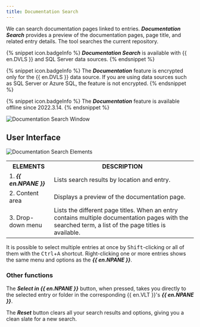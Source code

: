```yaml
---
title: Documentation Search
---
```

We can search documentation pages linked to entries. ***Documentation Search*** provides a preview of the documentation pages, page title, and related entry details. The tool searches the current repository.  

{% snippet icon.badgeInfo %} 
***Documentation Search*** is available with {{ en.DVLS }} and SQL Server data sources. 
{% endsnippet %}
 
{% snippet icon.badgeInfo %} 
The ***Documentation*** feature is encrypted only for the {{ en.DVLS }} data source. If you are using data sources such as SQL Server or Azure SQL, the feature is not encrypted. 
{% endsnippet %}
 
{% snippet icon.badgeInfo %} 
The ***Documentation*** feature is available offline since 2022.3.14. 
{% endsnippet %}
 
![Documentation Search Window](https://webdevolutions.azureedge.net/docs/en/rdm/windows/clip9001.png) 

## User Interface 

![Documentation Search Elements](https://webdevolutions.azureedge.net/docs/en/rdm/windows/clip7003.png) 

<table>
	<tr>
		<th>
ELEMENTS 
		</th>
		<th>
DESCRIPTION 
		</th>
	</tr>
	<tr>
		<td>
1. <b><i>{{ en.NPANE }}</i></b> 
		</td>
		<td>
Lists search results by location and entry. 
		</td>
	</tr>
	<tr>
		<td>
2. Content area 
		</td>
		<td>
Displays a preview of the documentation page. 
		</td>
	</tr>
	<tr>
		<td>
3. Drop-down menu 
		</td>
		<td>
Lists the different page titles. When an entry contains multiple documentation pages with the searched term, a list of the page titles is available. 
		</td>
	</tr>
</table>

It is possible to select multiple entries at once by <kbd>Shift</kbd>-clicking or all of them with the <kbd>Ctrl</kbd>+<kbd>A</kbd> shortcut. Right-clicking one or more entries shows the same menu and options as the ***{{ en.NPANE }}***. 

### Other functions 

The ***Select in {{ en.NPANE }}*** button, when pressed, takes you directly to the selected entry or folder in the corresponding {{ en.VLT }}'s ***{{ en.NPANE }}***.  

The ***Reset*** button clears all your search results and options, giving you a clean slate for a new search. 
